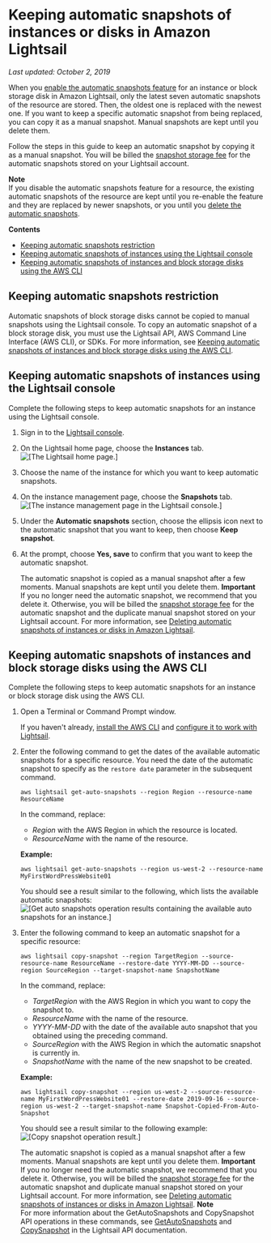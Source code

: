 # Keeping automatic snapshots of instances or disks in Amazon Lightsail<a name="amazon-lightsail-keeping-automatic-snapshots"></a>

 *Last updated: October 2, 2019* 

When you [enable the automatic snapshots feature](amazon-lightsail-configuring-automatic-snapshots.md) for an instance or block storage disk in Amazon Lightsail, only the latest seven automatic snapshots of the resource are stored\. Then, the oldest one is replaced with the newest one\. If you want to keep a specific automatic snapshot from being replaced, you can copy it as a manual snapshot\. Manual snapshots are kept until you delete them\.

Follow the steps in this guide to keep an automatic snapshot by copying it as a manual snapshot\. You will be billed the [snapshot storage fee](https://aws.amazon.com/lightsail/pricing/) for the automatic snapshots stored on your Lightsail account\.

**Note**  
If you disable the automatic snapshots feature for a resource, the existing automatic snapshots of the resource are kept until you re\-enable the feature and they are replaced by newer snapshots, or you until you [delete the automatic snapshots](amazon-lightsail-deleting-automatic-snapshots.md)\.

**Contents**
+ [Keeping automatic snapshots restriction](#keeping-automatic-snapshots-restrictions)
+ [Keeping automatic snapshots of instances using the Lightsail console](#keeping-automatic-snapshots-using-console)
+ [Keeping automatic snapshots of instances and block storage disks using the AWS CLI](#keeping-automatic-snapshots-using-cli)

## Keeping automatic snapshots restriction<a name="keeping-automatic-snapshots-restrictions"></a>

Automatic snapshots of block storage disks cannot be copied to manual snapshots using the Lightsail console\. To copy an automatic snapshot of a block storage disk, you must use the Lightsail API, AWS Command Line Interface \(AWS CLI\), or SDKs\. For more information, see [Keeping automatic snapshots of instances and block storage disks using the AWS CLI](#keeping-automatic-snapshots-using-cli)\.

## Keeping automatic snapshots of instances using the Lightsail console<a name="keeping-automatic-snapshots-using-console"></a>

Complete the following steps to keep automatic snapshots for an instance using the Lightsail console\.

1. Sign in to the [Lightsail console](https://lightsail.aws.amazon.com/)\.

1. On the Lightsail home page, choose the **Instances** tab\.  
![\[The Lightsail home page.\]](https://s3-us-west-2.amazonaws.com/parkside-localized-docs-devo/v1/en_us/b3f6d19f6c5a2810c4336f10d978ee98/images/amazon-lightsail-home-page-instances-storage.png)

1. Choose the name of the instance for which you want to keep automatic snapshots\.

1. On the instance management page, choose the **Snapshots** tab\.  
![\[The instance management page in the Lightsail console.\]](https://s3-us-west-2.amazonaws.com/parkside-localized-docs-devo/v1/en_us/b3f6d19f6c5a2810c4336f10d978ee98/images/amazon-lightsail-instance-management-snapshots.png)

1. Under the **Automatic snapshots** section, choose the ellipsis icon next to the automatic snapshot that you want to keep, then choose **Keep snapshot**\.

1. At the prompt, choose **Yes, save** to confirm that you want to keep the automatic snapshot\.

   The automatic snapshot is copied as a manual snapshot after a few moments\. Manual snapshots are kept until you delete them\.
**Important**  
If you no longer need the automatic snapshot, we recommend that you delete it\. Otherwise, you will be billed the [snapshot storage fee](https://aws.amazon.com/lightsail/pricing/) for the automatic snapshot and the duplicate manual snapshot stored on your Lightsail account\. For more information, see [Deleting automatic snapshots of instances or disks in Amazon Lightsail](amazon-lightsail-deleting-automatic-snapshots.md)\.

## Keeping automatic snapshots of instances and block storage disks using the AWS CLI<a name="keeping-automatic-snapshots-using-cli"></a>

Complete the following steps to keep automatic snapshots for an instance or block storage disk using the AWS CLI\.

1. Open a Terminal or Command Prompt window\.

   If you haven't already, [install the AWS CLI](lightsail-how-to-set-up-and-configure-aws-cli.md) and [configure it to work with Lightsail](lightsail-how-to-set-up-access-keys-to-use-sdk-api-cli.md)\.

1. Enter the following command to get the dates of the available automatic snapshots for a specific resource\. You need the date of the automatic snapshot to specify as the `restore date` parameter in the subsequent command\.

   ```
   aws lightsail get-auto-snapshots --region Region --resource-name ResourceName
   ```

   In the command, replace:
   + *Region* with the AWS Region in which the resource is located\.
   + *ResourceName* with the name of the resource\.

   **Example:**

   ```
   aws lightsail get-auto-snapshots --region us-west-2 --resource-name MyFirstWordPressWebsite01
   ```

   You should see a result similar to the following, which lists the available automatic snapshots:  
![\[Get auto snapshots operation results containing the available auto snapshots for an instance.\]](https://s3-us-west-2.amazonaws.com/parkside-localized-docs-devo/v1/en_us/b3f6d19f6c5a2810c4336f10d978ee98/images/amazon-lightsail-available-auto-backups-operation.png)

1. Enter the following command to keep an automatic snapshot for a specific resource:

   ```
   aws lightsail copy-snapshot --region TargetRegion --source-resource-name ResourceName --restore-date YYYY-MM-DD --source-region SourceRegion --target-snapshot-name SnapshotName
   ```

   In the command, replace:
   + *TargetRegion* with the AWS Region in which you want to copy the snapshot to\.
   + *ResourceName* with the name of the resource\.
   + *YYYY\-MM\-DD* with the date of the available auto snapshot that you obtained using the preceding command\.
   + *SourceRegion* with the AWS Region in which the automatic snapshot is currently in\.
   + *SnapshotName* with the name of the new snapshot to be created\.

   **Example:**

   ```
   aws lightsail copy-snapshot --region us-west-2 --source-resource-name MyFirstWordPressWebsite01 --restore-date 2019-09-16 --source-region us-west-2 --target-snapshot-name Snapshot-Copied-From-Auto-Snapshot
   ```

   You should see a result similar to the following example:  
![\[Copy snapshot operation result.\]](https://s3-us-west-2.amazonaws.com/parkside-localized-docs-devo/v1/en_us/b3f6d19f6c5a2810c4336f10d978ee98/images/amazon-lightsail-copy-snapshot-operation.png)

   The automatic snapshot is copied as a manual snapshot after a few moments\. Manual snapshots are kept until you delete them\.
**Important**  
If you no longer need the automatic snapshot, we recommend that you delete it\. Otherwise, you will be billed the [snapshot storage fee](https://aws.amazon.com/lightsail/pricing/) for the automatic snapshot and duplicate manual snapshot stored on your Lightsail account\. For more information, see [Deleting automatic snapshots of instances or disks in Amazon Lightsail](amazon-lightsail-deleting-automatic-snapshots.md)\.
**Note**  
For more information about the GetAutoSnapshots and CopySnapshot API operations in these commands, see [GetAutoSnapshots](https://docs.aws.amazon.com/lightsail/2016-11-28/api-reference/API_GetAutoSnapshots.html) and [CopySnapshot](https://docs.aws.amazon.com/lightsail/2016-11-28/api-reference/API_CopySnapshot.html) in the Lightsail API documentation\.